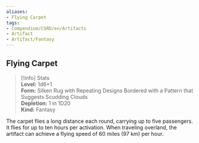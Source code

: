 ```yaml
---
aliases:
- Flying Carpet
tags:
- Compendium/CSRD/en/Artifacts
- Artifact
- Artifact/Fantasy
---
```


  
## Flying Carpet  
>[!info] Stats  
> **Level:** 1d6+1  
> **Form:** Silken Rug with Repeating Designs Bordered with a Pattern that Suggests Scudding Clouds  
> **Depletion:** 1 in 1D20  
> **Kind:** Fantasy
  
The carpet flies a long distance each round, carrying up to five passengers. It flies for up to ten hours per activation. When traveling overland, the artifact can achieve a flying speed of 60 miles (97 km) per hour.